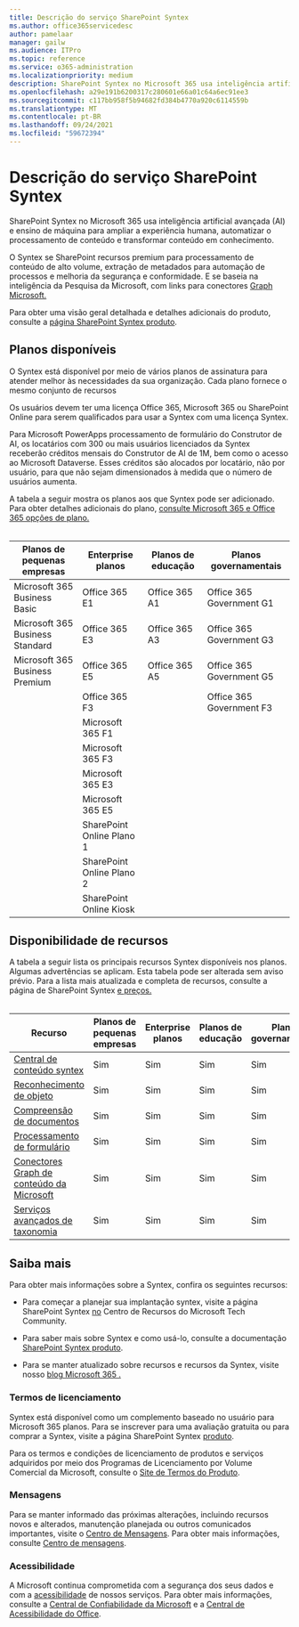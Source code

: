 ```yaml
---
title: Descrição do serviço SharePoint Syntex
ms.author: office365servicedesc
author: pamelaar
manager: gailw
ms.audience: ITPro
ms.topic: reference
ms.service: o365-administration
ms.localizationpriority: medium
description: SharePoint Syntex no Microsoft 365 usa inteligência artificial avançada (AI) e ensino de máquina para ampliar a experiência humana, automatizar o processamento de conteúdo e transformar conteúdo em conhecimento.
ms.openlocfilehash: a29e191b6200317c280601e66a01c64a6ec91ee3
ms.sourcegitcommit: c117bb958f5b94682fd384b4770a920c6114559b
ms.translationtype: MT
ms.contentlocale: pt-BR
ms.lasthandoff: 09/24/2021
ms.locfileid: "59672394"
---
```

# <a name="sharepoint-syntex-service-description"></a>Descrição do serviço SharePoint Syntex 

SharePoint Syntex no Microsoft 365 usa inteligência artificial avançada (AI) e ensino de máquina para ampliar a experiência humana, automatizar o processamento de conteúdo e transformar conteúdo em conhecimento.

O Syntex se SharePoint recursos premium para processamento de conteúdo de alto volume, extração de metadados para automação de processos e melhoria da segurança e conformidade. E se baseia na inteligência da Pesquisa da Microsoft, com links para conectores [Graph Microsoft.](/microsoftsearch/connectors-overview)

Para obter uma visão geral detalhada e detalhes adicionais do produto, consulte a [página SharePoint Syntex produto](https://aka.ms/sharepointsyntex).

## <a name="available-plans"></a>Planos disponíveis

O Syntex está disponível por meio de vários planos de assinatura para atender melhor às necessidades da sua organização. Cada plano fornece o mesmo conjunto de recursos

Os usuários devem ter uma licença Office 365, Microsoft 365 ou SharePoint Online para serem qualificados para usar a Syntex com uma licença Syntex.

Para Microsoft PowerApps processamento de formulário do Construtor de AI, os locatários com 300 ou mais usuários licenciados da Syntex receberão créditos mensais do Construtor de AI de 1M, bem como o acesso ao Microsoft Dataverse. Esses créditos são alocados por locatário, não por usuário, para que não sejam dimensionados à medida que o número de usuários aumenta.

A tabela a seguir mostra os planos aos que Syntex pode ser adicionado. Para obter detalhes adicionais do plano, [consulte Microsoft 365 e Office 365 opções de plano.](../office-365-platform-service-description/office-365-plan-options.md)<br><br>


| Planos de pequenas empresas            | Enterprise planos         | Planos de educação     | Planos governamentais         |
| ------------------------------- | ------------------------ | ------------------- | ------------------------ |
| Microsoft 365 Business Basic    | Office 365 E1            | Office 365 A1       | Office 365 Government G1 |
| Microsoft 365 Business Standard | Office 365 E3            | Office 365 A3       | Office 365 Government G3 |
| Microsoft 365 Business Premium  | Office 365 E5            | Office 365 A5       | Office 365 Government G5 |
|                                 | Office 365 F3            |                     | Office 365 Government F3 |
|                                 | Microsoft 365 F1         |                     |                          |
|                                 | Microsoft 365 F3         |                     |                          |
|                                 | Microsoft 365 E3         |                     |                          |
|                                 | Microsoft 365 E5         |                     |                          |
|                                 | SharePoint Online Plano 1 |                     |                          |
|                                 | SharePoint Online Plano 2 |                     |                          |
|                                 | SharePoint Online Kiosk  |                     |                          |

## <a name="feature-availability"></a>Disponibilidade de recursos

A tabela a seguir lista os principais recursos Syntex disponíveis nos planos. Algumas advertências se aplicam. Esta tabela pode ser alterada sem aviso prévio. Para a lista mais atualizada e completa de recursos, consulte a página de SharePoint Syntex [e preços.](https://www.microsoft.com/microsoft-365/enterprise/sharepoint-syntex)<br><br>

| Recurso | Planos de pequenas empresas | Enterprise planos | Planos de educação | Planos governamentais |
|--|--|--|--|--|
| [Central de conteúdo syntex](sharepoint-syntex-features.md#syntex-content-center) | Sim | Sim | Sim | Sim |
| [Reconhecimento de objeto](sharepoint-syntex-features.md#object-recognition) | Sim | Sim | Sim | Sim |
| [Compreensão de documentos](sharepoint-syntex-features.md#document-understanding) | Sim | Sim | Sim | Sim |
| [Processamento de formulário](sharepoint-syntex-features.md#form-processing) | Sim | Sim | Sim | Sim |
| [Conectores Graph de conteúdo da Microsoft](sharepoint-syntex-features.md#microsoft-graph-content-connectors) | Sim | Sim | Sim | Sim |
| [Serviços avançados de taxonomia](sharepoint-syntex-features.md#advanced-taxonomy-services) | Sim | Sim | Sim | Sim |

## <a name="learn-more"></a>Saiba mais

Para obter mais informações sobre a Syntex, confira os seguintes recursos:

  - Para começar a planejar sua implantação syntex, visite a página SharePoint Syntex [no](https://resources.techcommunity.microsoft.com/sharepoint-syntex/) Centro de Recursos do Microsoft Tech Community.

  - Para saber mais sobre Syntex e como usá-lo, consulte a documentação [SharePoint Syntex produto](/microsoft-365/contentunderstanding/).

  - Para se manter atualizado sobre recursos e recursos da Syntex, visite nosso [blog Microsoft 365 .](https://go.microsoft.com/fwlink/?linkid=2084915)

### <a name="licensing-terms"></a>Termos de licenciamento

Syntex está disponível como um complemento baseado no usuário para Microsoft 365 planos. Para se inscrever para uma avaliação gratuita ou para comprar a Syntex, visite a página SharePoint Syntex [produto](https://aka.ms/sharepointsyntex).

Para os termos e condições de licenciamento de produtos e serviços adquiridos por meio dos Programas de Licenciamento por Volume Comercial da Microsoft, consulte o [Site de Termos do Produto](https://www.microsoft.com/licensing/terms/).

### <a name="messaging"></a>Mensagens

Para se manter informado das próximas alterações, incluindo recursos novos e alterados, manutenção planejada ou outros comunicados importantes, visite o [Centro de Mensagens](https://go.microsoft.com/fwlink/p/?linkid=2070717). Para obter mais informações, consulte [Centro de mensagens](/microsoft-365/admin/manage/message-center).

### <a name="accessibility"></a>Acessibilidade

A Microsoft continua comprometida com a segurança dos seus dados e com a [acessibilidade](https://www.microsoft.com/trust-center/compliance/accessibility) de nossos serviços. Para obter mais informações, consulte a [Central de Confiabilidade da Microsoft](https://www.microsoft.com/trust-center) e a [Central de Acessibilidade do Office](https://support.office.com/article/ecab0fcf-d143-4fe8-a2ff-6cd596bddc6d).